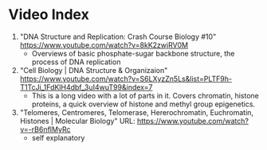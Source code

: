 # Video Index

1. "DNA Structure and Replication: Crash Course Biology #10" https://www.youtube.com/watch?v=8kK2zwjRV0M
   * Overviews of basic phosphate-sugar backbone structure, the process of DNA replication
1. "Cell Biology | DNA Structure & Organizaion" https://www.youtube.com/watch?v=S6LXyzZn5Ls&list=PLTF9h-T1TcJi_1FdKlH4dbf_3uI4wuT99&index=7
   * This is a long video with a lot of parts in it. Covers chromatin, histone proteins, a quick overview of histone and methyl group epigenetics.
3. "Telomeres, Centromeres, Telomerase, Hererochromatin, Euchromatin, Histones | Molecular Biology" URL: https://www.youtube.com/watch?v=-rB6nfIMyRc
   * self explanatory
